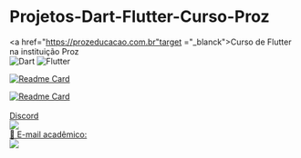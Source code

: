 # Projetos-Dart-Flutter-Curso-Proz
<a href="https://prozeducacao.com.br"target ="_blanck">Curso de Flutter na instituição Proz</a>
<br>
![Dart](https://img.shields.io/badge/dart-%230175C2.svg?style=for-the-badge&logo=dart&logoColor=white)
![Flutter](https://img.shields.io/badge/Flutter-%2302569B.svg?style=for-the-badge&logo=Flutter&logoColor=white)

[![Readme Card](https://github-readme-stats.vercel.app/api/pin/?username=rexoliveira&repo=projetos-dart-flutter-aula-curso-proz&langs_count=10&hide_title=true&show_icons=true&theme=gotham&range=last_7_days)](https://github.com/rexoliveira/projetos-dart-flutter-aula-curso-proz/github-readme-stats)

[![Readme Card](https://github-readme-stats.vercel.app/api/top-langs/?username=rexoliveira&repo=projetos-dart-flutter-aula-curso-proz&langs_count=10&hide=HTML5,CSS3&show_icons=true&theme=gotham&layout=compact&custom_title=Projetos-Dart-Flutter-Curso-Proz&range=last_7_days)](https://github.com/rexoliveira/github-readme-stats)<br>
<br>
[Discord](#-discord-)<br>
[<img src = "https://img.shields.io/badge/Discord-7289DA?style=for-the-badge&logo=discord&logoColor=white">](https://discordapp.com/channels/1002314313224171611/1002322799114862643/1008918614449066064)
<br>
[📱 E-mail acadêmico:](#-contact-)<br>
[![](https://img.shields.io/badge/Gmail-rodrigooliveira.cm015@academico.ifsul.com.br-lightgrey?style=for-the-badge&logo=gmail&logoColor=white)](mailto:rodrigooliveira.cm015@academico.ifsul.com.br)


